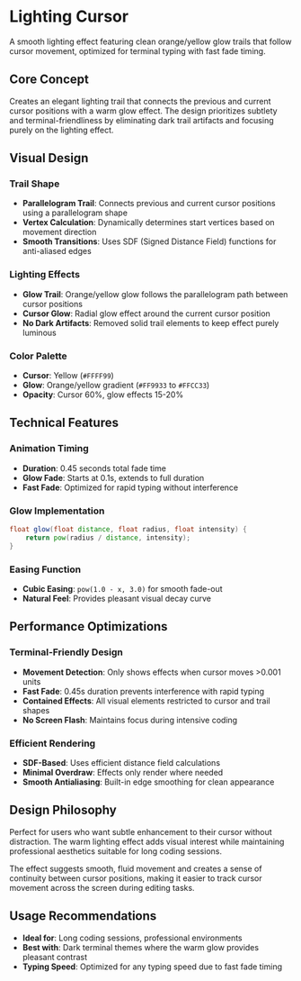 # Lighting Cursor

A smooth lighting effect featuring clean orange/yellow glow trails that follow cursor movement, optimized for terminal typing with fast fade timing.

## Core Concept

Creates an elegant lighting trail that connects the previous and current cursor positions with a warm glow effect. The design prioritizes subtlety and terminal-friendliness by eliminating dark trail artifacts and focusing purely on the lighting effect.

## Visual Design

### Trail Shape
- **Parallelogram Trail**: Connects previous and current cursor positions using a parallelogram shape
- **Vertex Calculation**: Dynamically determines start vertices based on movement direction
- **Smooth Transitions**: Uses SDF (Signed Distance Field) functions for anti-aliased edges

### Lighting Effects
- **Glow Trail**: Orange/yellow glow follows the parallelogram path between cursor positions
- **Cursor Glow**: Radial glow effect around the current cursor position
- **No Dark Artifacts**: Removed solid trail elements to keep effect purely luminous

### Color Palette
- **Cursor**: Yellow (`#FFFF99`)
- **Glow**: Orange/yellow gradient (`#FF9933` to `#FFCC33`)
- **Opacity**: Cursor 60%, glow effects 15-20%

## Technical Features

### Animation Timing
- **Duration**: 0.45 seconds total fade time
- **Glow Fade**: Starts at 0.1s, extends to full duration
- **Fast Fade**: Optimized for rapid typing without interference

### Glow Implementation
```glsl
float glow(float distance, float radius, float intensity) {
    return pow(radius / distance, intensity);
}
```

### Easing Function
- **Cubic Easing**: `pow(1.0 - x, 3.0)` for smooth fade-out
- **Natural Feel**: Provides pleasant visual decay curve

## Performance Optimizations

### Terminal-Friendly Design
- **Movement Detection**: Only shows effects when cursor moves >0.001 units
- **Fast Fade**: 0.45s duration prevents interference with rapid typing
- **Contained Effects**: All visual elements restricted to cursor and trail shapes
- **No Screen Flash**: Maintains focus during intensive coding

### Efficient Rendering
- **SDF-Based**: Uses efficient distance field calculations
- **Minimal Overdraw**: Effects only render where needed
- **Smooth Antialiasing**: Built-in edge smoothing for clean appearance

## Design Philosophy

Perfect for users who want subtle enhancement to their cursor without distraction. The warm lighting effect adds visual interest while maintaining professional aesthetics suitable for long coding sessions.

The effect suggests smooth, fluid movement and creates a sense of continuity between cursor positions, making it easier to track cursor movement across the screen during editing tasks.

## Usage Recommendations

- **Ideal for**: Long coding sessions, professional environments
- **Best with**: Dark terminal themes where the warm glow provides pleasant contrast
- **Typing Speed**: Optimized for any typing speed due to fast fade timing